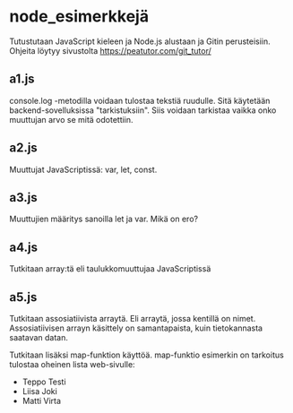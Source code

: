 # node_esimerkkejä

Tutustutaan JavaScript kieleen ja Node.js alustaan ja Gitin perusteisiin. Ohjeita löytyy sivustolta https://peatutor.com/git_tutor/

## a1.js

console.log -metodilla voidaan tulostaa tekstiä ruudulle. Sitä käytetään backend-sovelluksissa "tarkistuksiin". Siis voidaan tarkistaa vaikka onko muuttujan arvo se mitä odotettiin.

## a2.js

Muuttujat JavaScriptissä: var, let, const.

## a3.js

Muuttujien määritys sanoilla let ja var. Mikä on ero?

## a4.js

Tutkitaan array:tä eli taulukkomuuttujaa JavaScriptissä

## a5.js

Tutkitaan assosiatiivista arraytä. Eli arraytä, jossa kentillä on nimet.
Assosiatiivisen arrayn käsittely on samantapaista, kuin tietokannasta saatavan datan.

Tutkitaan lisäksi map-funktion käyttöä.
map-funktio esimerkin on tarkoitus tulostaa oheinen lista web-sivulle:
<ul>
  <li>Teppo Testi</li>
  <li>Liisa Joki</li>
  <li>Matti Virta</li>
</ul>